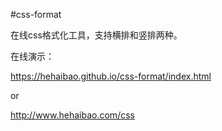 #css-format

在线css格式化工具，支持横排和竖排两种。

在线演示：

https://hehaibao.github.io/css-format/index.html

or

http://www.hehaibao.com/css
